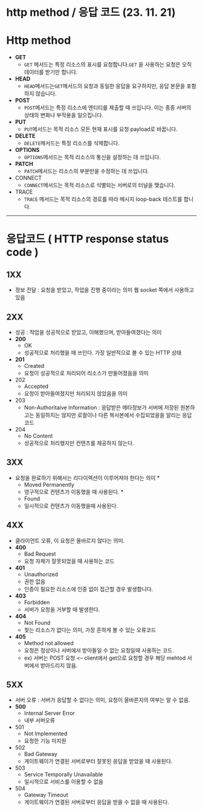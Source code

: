 # http method / 응답 코드 (23. 11. 21)

# Http method

- **GET**
    - `GET` 메서드는 특정 리소스의 표시를 요청합니다.`GET` 을 사용하는 요청은 오직 데이터를 받기만 합니다.
- **HEAD**
    - `HEAD`메서드는`GET`메서드의 요청과 동일한 응답을 요구하지만, 응답 본문을 포함하지 않습니다.
- **POST**
    - `POST`메서드는 특정 리소스에 엔티티를 제출할 때 쓰입니다. 이는 종종 서버의 상태의 변화나 부작용을 일으킵니다.
- **PUT**
    - `PUT`메서드는 목적 리소스 모든 현재 표시를 요청 payload로 바꿉니다.
- **DELETE**
    - `DELETE`메서드는 특정 리소스를 삭제합니다.
- **OPTIONS**
    - `OPTIONS`메서드는 목적 리소스의 통신을 설정하는 데 쓰입니다.
- **PATCH**
    - `PATCH`메서드는 리소스의 부분만을 수정하는 데 쓰입니다.
- CONNECT
    - `CONNECT`메서드는 목적 리소스로 식별되는 서버로의 터널을 맺습니다.
- TRACE
    - `TRACE` 메서드는 목적 리소스의 경로를 따라 메시지 loop-back 테스트를 합니다.

---

# 응답코드 ( HTTP response status code )

## 1XX

- 정보 전달 : 요청을 받았고, 작업을 진행 중이라는 의미 웹 socket 쪽에서 사용하고 있음

## 2XX

- 성공 : 작업을 성공적으로 받았고, 이해했으며, 받아들여졌다는 의미
- **200**
    - OK
    - 성공적으로 처리했을 때 쓰인다. 가장 일반적으로 볼 수 있는 HTTP 상태
- **201**
    - Created
    - 요청이 성공적으로 처리되어 리소스가 만들어졌음을 의미
- 202
    - Accepted
    - 요청이 받아들여졌지만 처리되지 않았음을 의미
- 203
    - Non-Authoritaive Information : 응답받은 메타정보가 서버에 저장된 원본하고는 동일하지는 않지만 로컬이나 다른 복사본에서 수집되었을을 알리는 응답코드
- 204
    - No Content
    - 성공적으로 처리했지만 컨텐츠를 제공하지 않는다.

## 3XX

- 요청을 완료하기 위해서는 리다이렉션이 이루어져야 한다는 의미 *
    - Moved Permanently
    - 영구적으로 컨텐츠가 이동했을 때 사용된다. *
    - Found
    - 일시적으로 컨텐츠가 이동했을때 사용된다.

## 4XX

- 클라이언트 오류, 이 요청은 올바르지 않다는 의미.
- **400**
    - Bad Request
    - 요청 자체가 잘못되었을 때 사용하는 코드
- **401**
    - Unauthorized
    - 권한 없음
    - 인증이 필요한 리소스에 인증 없이 접근할 경우 발생합니다.
- **403**
    - Forbidden
    - 서버가 요청을 거부할 때 발생한다.
- **404**
    - Not Found
    - 찿는 리소스가 없다는 의미, 가장 흔하게 볼 수 있는 오류코드
- **405**
    - Method not allowed
    - 요청은 정상이나 서버에서 받아들일 수 없는 요청일때 사용하는 코드.
    - ex) 서버는 POST 요청 <– client에서 get으로 요청할 경우 해당 mehtod 서버에서 받아드리지 않음.

## 5XX

- 서버 오류 : 서버가 응답할 수 없다는 의미, 요청이 올바른지의 여부는 알 수 없음.
- **500**
    - Internal Server Error
    - 내부 서버오류
- 501
    - Not Implemented
    - 요청한 기능 미지원
- 502
    - Bad Gateway
    - 게이트웨이가 연결된 서버로부터 잘못된 응답을 받았을 때 사용된다.
- 503
    - Service Temporally Unavailable
    - 일시적으로 서비스를 이용할 수 없음
- 504
    - Gateway Timeout
    - 게이트웨이가 연결된 서버로부터 응답을 받을 수 없을 때 사용된다.